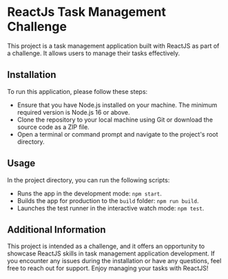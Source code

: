 # ReactJs Task Management Challenge

This project is a task management application built with ReactJS as part of a challenge. It allows users to manage their tasks effectively.

## Installation

To run this application, please follow these steps:

- Ensure that you have Node.js installed on your machine. The minimum required version is Node.js 16 or above.
- Clone the repository to your local machine using Git or download the source code as a ZIP file.
- Open a terminal or command prompt and navigate to the project's root directory.

## Usage

In the project directory, you can run the following scripts:

- Runs the app in the development mode: `npm start`.
- Builds the app for production to the `build` folder: `npm run build`.
- Launches the test runner in the interactive watch mode: `npm test`.

## Additional Information

This project is intended as a challenge, and it offers an opportunity to showcase ReactJS skills in task management application development. If you encounter any issues during the installation or have any questions, feel free to reach out for support. Enjoy managing your tasks with ReactJS!
